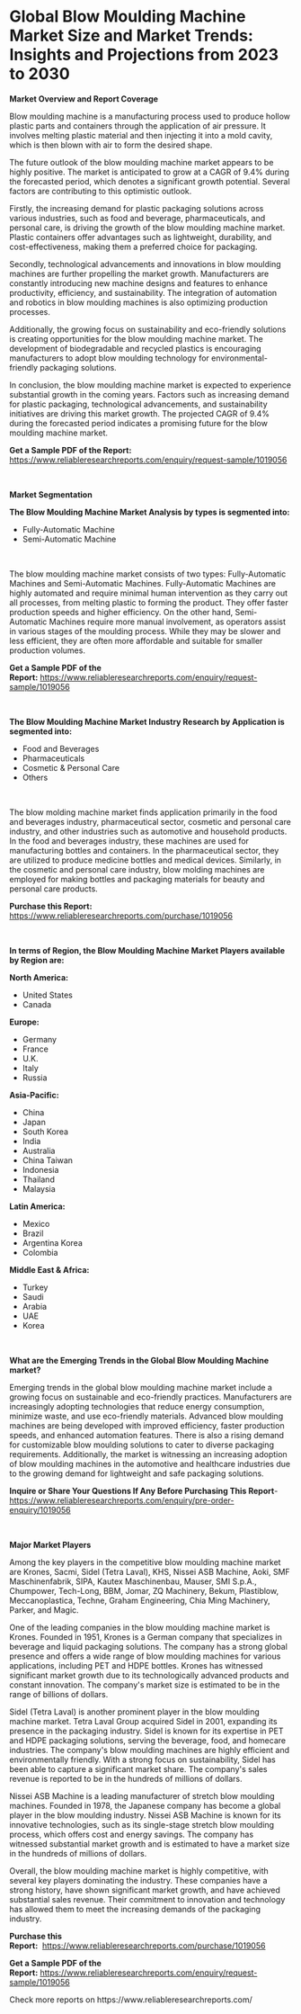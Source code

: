 <p><h1>Global Blow Moulding Machine Market Size and Market Trends: Insights and Projections from 2023 to 2030</h1></p><p><strong>Market Overview and Report Coverage</strong></p>
<p><p>Blow moulding machine is a manufacturing process used to produce hollow plastic parts and containers through the application of air pressure. It involves melting plastic material and then injecting it into a mold cavity, which is then blown with air to form the desired shape.</p><p>The future outlook of the blow moulding machine market appears to be highly positive. The market is anticipated to grow at a CAGR of 9.4% during the forecasted period, which denotes a significant growth potential. Several factors are contributing to this optimistic outlook.</p><p>Firstly, the increasing demand for plastic packaging solutions across various industries, such as food and beverage, pharmaceuticals, and personal care, is driving the growth of the blow moulding machine market. Plastic containers offer advantages such as lightweight, durability, and cost-effectiveness, making them a preferred choice for packaging.</p><p>Secondly, technological advancements and innovations in blow moulding machines are further propelling the market growth. Manufacturers are constantly introducing new machine designs and features to enhance productivity, efficiency, and sustainability. The integration of automation and robotics in blow moulding machines is also optimizing production processes.</p><p>Additionally, the growing focus on sustainability and eco-friendly solutions is creating opportunities for the blow moulding machine market. The development of biodegradable and recycled plastics is encouraging manufacturers to adopt blow moulding technology for environmental-friendly packaging solutions.</p><p>In conclusion, the blow moulding machine market is expected to experience substantial growth in the coming years. Factors such as increasing demand for plastic packaging, technological advancements, and sustainability initiatives are driving this market growth. The projected CAGR of 9.4% during the forecasted period indicates a promising future for the blow moulding machine market.</p></p>
<p><strong>Get a Sample PDF of the Report:</strong> <a href="https://www.reliableresearchreports.com/enquiry/request-sample/1019056">https://www.reliableresearchreports.com/enquiry/request-sample/1019056</a></p>
<p>&nbsp;</p>
<p><strong>Market Segmentation</strong></p>
<p><strong>The Blow Moulding Machine Market Analysis by types is segmented into:</strong></p>
<p><ul><li>Fully-Automatic Machine</li><li>Semi-Automatic Machine</li></ul></p>
<p>&nbsp;</p>
<p><p>The blow moulding machine market consists of two types: Fully-Automatic Machines and Semi-Automatic Machines. Fully-Automatic Machines are highly automated and require minimal human intervention as they carry out all processes, from melting plastic to forming the product. They offer faster production speeds and higher efficiency. On the other hand, Semi-Automatic Machines require more manual involvement, as operators assist in various stages of the moulding process. While they may be slower and less efficient, they are often more affordable and suitable for smaller production volumes.</p></p>
<p><strong>Get a Sample PDF of the Report:</strong>&nbsp;<a href="https://www.reliableresearchreports.com/enquiry/request-sample/1019056">https://www.reliableresearchreports.com/enquiry/request-sample/1019056</a></p>
<p>&nbsp;</p>
<p><strong>The Blow Moulding Machine Market Industry Research by Application is segmented into:</strong></p>
<p><ul><li>Food and Beverages</li><li>Pharmaceuticals</li><li>Cosmetic & Personal Care</li><li>Others</li></ul></p>
<p>&nbsp;</p>
<p><p>The blow molding machine market finds application primarily in the food and beverages industry, pharmaceutical sector, cosmetic and personal care industry, and other industries such as automotive and household products. In the food and beverages industry, these machines are used for manufacturing bottles and containers. In the pharmaceutical sector, they are utilized to produce medicine bottles and medical devices. Similarly, in the cosmetic and personal care industry, blow molding machines are employed for making bottles and packaging materials for beauty and personal care products.</p></p>
<p><strong>Purchase this Report:</strong>&nbsp; <a href="https://www.reliableresearchreports.com/purchase/1019056">https://www.reliableresearchreports.com/purchase/1019056</a></p>
<p>&nbsp;</p>
<p><strong>In terms of Region, the Blow Moulding Machine Market Players available by Region are:</strong></p>
<p>
    <p> <strong> North America: </strong>
        <ul>
            <li>United States</li>
            <li>Canada</li>
        </ul>
        </p> 
    <p> <strong> Europe: </strong>
        <ul>
            <li>Germany</li>
            <li>France</li>
            <li>U.K.</li>
            <li>Italy</li>
            <li>Russia</li>
        </ul>
        </p> 
    <p> <strong> Asia-Pacific: </strong>
        <ul>
            <li>China</li>
            <li>Japan</li>
            <li>South Korea</li>
            <li>India</li>
            <li>Australia</li>
            <li>China Taiwan</li>
            <li>Indonesia</li>
            <li>Thailand</li>
            <li>Malaysia</li>
        </ul>
        </p> 
    <p> <strong> Latin America: </strong>
        <ul>
            <li>Mexico</li>
            <li>Brazil</li>
            <li>Argentina Korea</li>
            <li>Colombia</li>
        </ul>
        </p> 
    <p> <strong> Middle East & Africa: </strong>
        <ul>
            <li>Turkey</li>
            <li>Saudi</li>
            <li>Arabia</li>
            <li>UAE</li>
            <li>Korea</li>
        </ul>
    </p>
    </p>
<p>&nbsp;</p>
<p><strong>What are the Emerging Trends in the Global Blow Moulding Machine market?</strong></p>
<p><p>Emerging trends in the global blow moulding machine market include a growing focus on sustainable and eco-friendly practices. Manufacturers are increasingly adopting technologies that reduce energy consumption, minimize waste, and use eco-friendly materials. Advanced blow moulding machines are being developed with improved efficiency, faster production speeds, and enhanced automation features. There is also a rising demand for customizable blow moulding solutions to cater to diverse packaging requirements. Additionally, the market is witnessing an increasing adoption of blow moulding machines in the automotive and healthcare industries due to the growing demand for lightweight and safe packaging solutions.</p></p>
<p><strong>Inquire or Share Your Questions If Any Before Purchasing This Report</strong>- <a href="https://www.reliableresearchreports.com/enquiry/pre-order-enquiry/1019056">https://www.reliableresearchreports.com/enquiry/pre-order-enquiry/1019056</a></p>
<p>&nbsp;</p>
<p><strong>Major Market Players</strong></p>
<p><p>Among the key players in the competitive blow moulding machine market are Krones, Sacmi, Sidel (Tetra Laval), KHS, Nissei ASB Machine, Aoki, SMF Maschinenfabrik, SIPA, Kautex Maschinenbau, Mauser, SMI S.p.A., Chumpower, Tech-Long, BBM, Jomar, ZQ Machinery, Bekum, Plastiblow, Meccanoplastica, Techne, Graham Engineering, Chia Ming Machinery, Parker, and Magic.</p><p>One of the leading companies in the blow moulding machine market is Krones. Founded in 1951, Krones is a German company that specializes in beverage and liquid packaging solutions. The company has a strong global presence and offers a wide range of blow moulding machines for various applications, including PET and HDPE bottles. Krones has witnessed significant market growth due to its technologically advanced products and constant innovation. The company's market size is estimated to be in the range of billions of dollars.</p><p>Sidel (Tetra Laval) is another prominent player in the blow moulding machine market. Tetra Laval Group acquired Sidel in 2001, expanding its presence in the packaging industry. Sidel is known for its expertise in PET and HDPE packaging solutions, serving the beverage, food, and homecare industries. The company's blow moulding machines are highly efficient and environmentally friendly. With a strong focus on sustainability, Sidel has been able to capture a significant market share. The company's sales revenue is reported to be in the hundreds of millions of dollars.</p><p>Nissei ASB Machine is a leading manufacturer of stretch blow moulding machines. Founded in 1978, the Japanese company has become a global player in the blow moulding industry. Nissei ASB Machine is known for its innovative technologies, such as its single-stage stretch blow moulding process, which offers cost and energy savings. The company has witnessed substantial market growth and is estimated to have a market size in the hundreds of millions of dollars.</p><p>Overall, the blow moulding machine market is highly competitive, with several key players dominating the industry. These companies have a strong history, have shown significant market growth, and have achieved substantial sales revenue. Their commitment to innovation and technology has allowed them to meet the increasing demands of the packaging industry.</p></p>
<p><strong>Purchase this Report:</strong>&nbsp;&nbsp;<a href="https://www.reliableresearchreports.com/purchase/1019056">https://www.reliableresearchreports.com/purchase/1019056</a></p>
<p></p>
<p><strong>Get a Sample PDF of the Report:</strong>&nbsp;<a href="https://www.reliableresearchreports.com/enquiry/request-sample/1019056">https://www.reliableresearchreports.com/enquiry/request-sample/1019056</a></p>
<p>Check more reports on https://www.reliableresearchreports.com/</p>